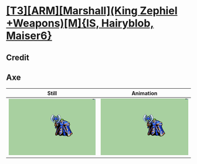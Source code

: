 # [\[T3\]\[ARM\]\[Marshall\]\(King Zephiel +Weapons\)\[M\]{IS, Hairyblob, Maiser6}](../)

## Credit


	
## Axe

| Still | Animation |
| :---: | :-------: |
| ![Axe still](./Axe_000.png) | ![Axe animation](./Axe.gif) |

